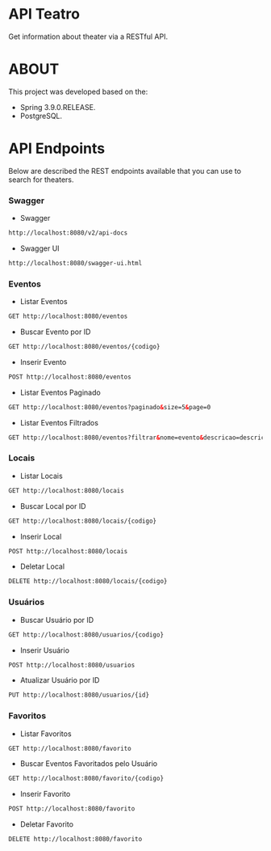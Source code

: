 # API Teatro
Get information about theater via a RESTful API.

# ABOUT
This project was developed based on the:
- Spring 3.9.0.RELEASE.
- PostgreSQL.

# API Endpoints
Below are described the REST endpoints available that you can use to search for theaters.

### Swagger
- Swagger
``` html
http://localhost:8080/v2/api-docs
```

- Swagger UI
``` html
http://localhost:8080/swagger-ui.html
```

### Eventos
- Listar Eventos
``` html
GET http://localhost:8080/eventos
```
- Buscar Evento por ID
``` html
GET http://localhost:8080/eventos/{codigo}
```
- Inserir Evento
``` html
POST http://localhost:8080/eventos
```
- Listar Eventos Paginado
``` html
GET http://localhost:8080/eventos?paginado&size=5&page=0
```
- Listar Eventos Filtrados
``` html
GET http://localhost:8080/eventos?filtrar&nome=evento&descricao=descricao&genero=genero&nomeLocal=nomeLocal&estadoLocal=estadoLocal
```
### Locais
- Listar Locais
``` html
GET http://localhost:8080/locais
```
- Buscar Local por ID
``` html
GET http://localhost:8080/locais/{codigo}
```
- Inserir Local
``` html
POST http://localhost:8080/locais
```
- Deletar Local
``` html
DELETE http://localhost:8080/locais/{codigo}
```
### Usuários
- Buscar Usuário por ID
``` html
GET http://localhost:8080/usuarios/{codigo}
```
- Inserir Usuário
``` html
POST http://localhost:8080/usuarios
```
- Atualizar Usuário por ID
``` html
PUT http://localhost:8080/usuarios/{id}
```
### Favoritos
- Listar Favoritos
``` html
GET http://localhost:8080/favorito
```

- Buscar Eventos Favoritados pelo Usuário
``` html
GET http://localhost:8080/favorito/{codigo}
```

- Inserir Favorito
``` html
POST http://localhost:8080/favorito
```

- Deletar Favorito
``` html
DELETE http://localhost:8080/favorito
```
